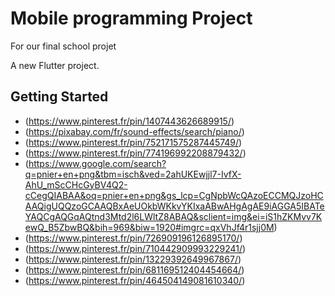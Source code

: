 # Mobile programming  Project 

For our final school projet 

A new Flutter project.

## Getting Started









- (https://www.pinterest.fr/pin/1407443626689915/)
- (https://pixabay.com/fr/sound-effects/search/piano/)
- (https://www.pinterest.fr/pin/752171575287445749/)
- (https://www.pinterest.fr/pin/774196992208879432/)
- (https://www.google.com/search?q=pnier+en+png&tbm=isch&ved=2ahUKEwjjl7-IvfX-AhU_mScCHcGyBV4Q2-cCegQIABAA&oq=pnier+en+png&gs_lcp=CgNpbWcQAzoECCMQJzoHCAAQigUQQzoGCAAQBxAeUOkbWKkvYKIxaABwAHgAgAE9iAGGA5IBATeYAQCgAQGqAQtnd3Mtd2l6LWltZ8ABAQ&sclient=img&ei=iS1hZKMvv7KewQ_B5ZbwBQ&bih=969&biw=1920#imgrc=qxVhJf4r1sjj0M)
- (https://www.pinterest.fr/pin/726909196126895170/)
- (https://www.pinterest.fr/pin/710442909993229241/)
- (https://www.pinterest.fr/pin/13229392649967867/)
- (https://www.pinterest.fr/pin/681169512404454664/)
- (https://www.pinterest.fr/pin/464504149081610340/)